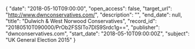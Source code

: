 {
  "date": "2018-05-10T09:00:00", 
  "open_access": false, 
  "target_url": "http://www.dwnconservatives.com/", 
  "description": "", 
  "end_date": null, 
  "title": "Dulwich & West Norwood Conservatives", 
  "record_id": "20180510T090000/PrOb2FSSITo7DlS9Srdc1g==", 
  "publisher": "dwnconservatives.com", 
  "start_date": "2018-05-10T09:00:00Z", 
  "subject": "UK General Election 2015"
}

